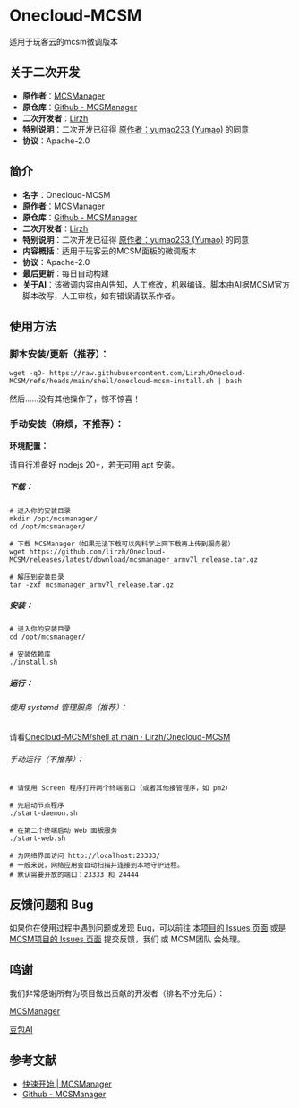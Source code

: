 # Onecloud-MCSM
适用于玩客云的mcsm微调版本

## 关于二次开发

- **原作者**：[MCSManager](https://github.com/MCSManager)
- **原仓库**：[Github - MCSManager](https://github.com/MCSManager/MCSManager)
- **二次开发者**：[Lirzh](https://github.com/lirzh)
- **特别说明**：二次开发已征得 [原作者：yumao233 (Yumao)](https://github.com/yumao233)  的同意
- **协议**：Apache-2.0

## 简介

- **名字**：Onecloud-MCSM
- **原作者**：[MCSManager](https://github.com/MCSManager)
- **原仓库**：[Github - MCSManager](https://github.com/MCSManager/MCSManager)
- **二次开发者**：[Lirzh](https://github.com/lirzh)
- **特别说明**：二次开发已征得 [原作者：yumao233 (Yumao)](https://github.com/yumao233)  的同意
- **内容概括**：适用于玩客云的MCSM面板的微调版本
- **协议**：Apache-2.0
- **最后更新**：每日自动构建
- **关于AI**：该微调内容由AI告知，人工修改，机器编译。脚本由AI据MCSM官方脚本改写，人工审核，如有错误请联系作者。

## 使用方法

### 脚本安装/更新（推荐）：

```
wget -qO- https://raw.githubusercontent.com/Lirzh/Onecloud-MCSM/refs/heads/main/shell/onecloud-mcsm-install.sh | bash
```

然后......没有其他操作了，惊不惊喜！

### 手动安装（麻烦，不推荐）：

**环境配置：**

请自行准备好 nodejs 20+，若无可用 apt 安装。 

##### 下载：

```
# 进入你的安装目录
mkdir /opt/mcsmanager/
cd /opt/mcsmanager/

# 下载 MCSManager（如果无法下载可以先科学上网下载再上传到服务器）
wget https://github.com/lirzh/Onecloud-MCSM/releases/latest/download/mcsmanager_armv7l_release.tar.gz

# 解压到安装目录
tar -zxf mcsmanager_armv7l_release.tar.gz
```

##### 安装：

```
# 进入你的安装目录
cd /opt/mcsmanager/

# 安装依赖库
./install.sh
```

##### 运行：

###### 使用 systemd 管理服务（推荐）：

请看[Onecloud-MCSM/shell at main · Lirzh/Onecloud-MCSM](https://github.com/Lirzh/Onecloud-MCSM/tree/main/shell)

###### 手动运行（不推荐）：

```
# 请使用 Screen 程序打开两个终端窗口（或者其他接管程序，如 pm2）

# 先启动节点程序
./start-daemon.sh

# 在第二个终端启动 Web 面板服务
./start-web.sh

# 为网络界面访问 http://localhost:23333/
# 一般来说，网络应用会自动扫描并连接到本地守护进程。
# 默认需要开放的端口：23333 和 24444
```






## 反馈问题和 Bug

如果你在使用过程中遇到问题或发现 Bug，可以前往 [本项目的 Issues 页面](https://github.com/lirzh/Onecloud-Mcsm/issues) 或是 [MCSM项目的 Issues 页面](https://github.com/MCSManager/MCSManager/issues) 提交反馈，我们 或 MCSM团队 会处理。

## 鸣谢

我们非常感谢所有为项目做出贡献的开发者（排名不分先后）：

[MCSManager](https://github.com/MCSManager)

[豆包AI](https://doubao.com)

## 参考文献

- [快速开始 | MCSManager](https://docs.mcsmanager.com/zh_cn/)
- [Github - MCSManager](https://github.com/MCSManager/MCSManager)

